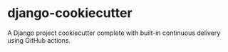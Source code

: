 # django-cookiecutter
A Django project cookiecutter complete with built-in continuous delivery using GitHub actions.
